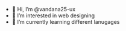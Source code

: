 - 👋 Hi, I’m @vandana25-ux
- 👀 I’m interested in web designing
- 🌱 I’m currently learning different lanugages
  

<!---
vandana25-ux/vandana25-ux is a ✨ special ✨ repository because its `README.md` (this file) appears on your GitHub profile.
You can click the Preview link to take a look at your changes.
--->
